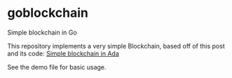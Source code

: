 # goblockchain
Simple blockchain in Go

This repository implements a very simple Blockchain, based off of this
post and its code: [Simple blockchain in Ada](https://tomekw.com/simple-blockchain-in-ada/)

See the demo file for basic usage.
